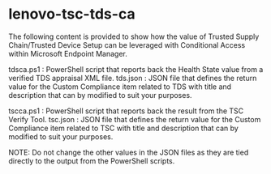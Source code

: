 # lenovo-tsc-tds-ca
The following content is provided to show how the value of Trusted Supply Chain/Trusted Device Setup can be leveraged with Conditional Access within Microsoft Endpoint Manager.

tdsca.ps1 : PowerShell script that reports back the Health State value from a verified TDS appraisal XML file.
tds.json  : JSON file that defines the return value for the Custom Compliance item related to TDS with title and description that can by modified to suit your purposes.

tscca.ps1 : PowerShell script that reports back the result from the TSC Verify Tool.
tsc.json  : JSON file that defines the return value for the Custom Compliance item related to TSC with title and description that can by modified to suit your purposes. 

NOTE: Do not change the other values in the JSON files as they are tied directly to the output from the PowerShell scripts.
